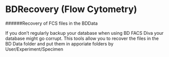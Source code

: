 # BDRecovery (Flow Cytometry)
######Recovery of FCS files in the BDData

If you don’t regularly backup your database
when using BD FACS Diva your database might go 
corrupt.  This tools allow you to recover the files
in the BD Data folder and put them in apporiate folders by
User/Experiment/Specimen 

